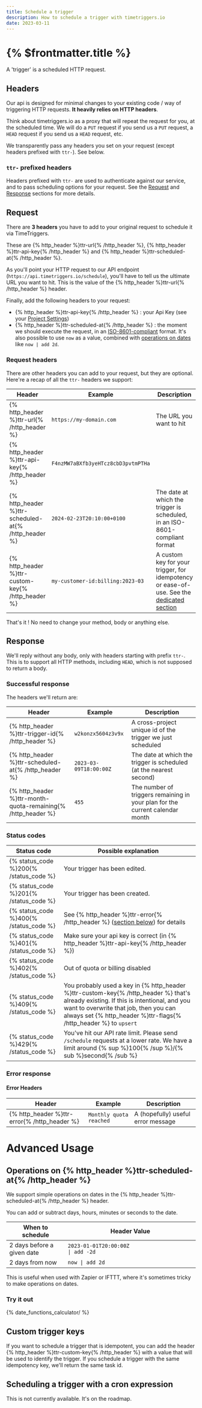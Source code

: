 ```yaml
---
title: Schedule a trigger
description: How to schedule a trigger with timetriggers.io
date: 2023-03-11
---
```


# {% $frontmatter.title %}

A 'trigger' is a scheduled HTTP request.

## Headers

Our api is designed for minimal changes to your existing code / way of triggering HTTP requests. **It heavily relies on HTTP headers**.

Think about timetriggers.io as a proxy that will repeat the request for you, at the scheduled time. We will do a `PUT` request if you send us a `PUT` request, a `HEAD` request if you send us a `HEAD` request, etc.

We transparently pass any headers you set on your request (except headers prefixed with `ttr-`). See below.

### `ttr-` prefixed headers

Headers prefixed with `ttr-` are used to authenticate against our service, and to pass scheduling options for your request. See the [Request](#request) and [Response](#response) sections for more details.

## Request

There are **3 headers** you have to add to your original request to schedule it via TimeTriggers.

These are {% http_header %}ttr-url{% /http_header %}, {% http_header %}ttr-api-key{% /http_header %} and {% http_header %}ttr-scheduled-at{% /http_header %}.

As you'll point your HTTP request to our API endpoint (`https://api.timetriggers.io/schedule`), you'll have to tell us the ultimate URL you want to hit. This is the value of the {% http_header %}ttr-url{% /http_header %} header.

Finally, add the following headers to your request:

- {% http_header %}ttr-api-key{% /http_header %} : your Api Key (see your [Project Settings](https://timetriggers.io/projects))
- {% http_header %}ttr-scheduled-at{% /http_header %} : the moment we should execute the request, in an [ISO-8601-compliant](https://en.wikipedia.org/wiki/ISO_8601) format.
  It's also possible to use `now` as a value, combined with [operations on dates](#operations-on-ttr-scheduled-at) like `now | add 2d`.

### Request headers

There are other headers you can add to your request, but they are optional. Here're a recap of all the `ttr-` headers we support:

| Header                                              | Example                            | Description                                                                                                     |
| --------------------------------------------------- | ---------------------------------- | --------------------------------------------------------------------------------------------------------------- |
| {% http_header %}ttr-url{% /http_header %}          | `https://my-domain.com`            | The URL you want to hit                                                                                         |
| {% http_header %}ttr-api-key{% /http_header %}      | `F4nzMW7aBXfb3yeHTcz8cbD3pvtmPTHa` |                                                                                                                 |
| {% http_header %}ttr-scheduled-at{% /http_header %} | `2024-02-23T20:10:00+0100`         | The date at which the trigger is scheduled, in an ISO-8601-compliant format                                     |
| {% http_header %}ttr-custom-key{% /http_header %}   | `my-customer-id:billing:2023-03`   | A custom key for your trigger, for idempotency or ease-of-use. See the [dedicated section](#custom-trigger-key) |

That's it ! No need to change your method, body or anything else.

## Response

We'll reply without any body, only with headers starting with prefix `ttr-`. This is to support all HTTP methods, including `HEAD`, which is not supposed to return a body.

### Successful response

The headers we'll return are:

| Header                                                       | Example                | Description                                                                  |
| ------------------------------------------------------------ | ---------------------- | ---------------------------------------------------------------------------- |
| {% http_header %}ttr-trigger-id{% /http_header %}            | `w2konzx5604z3v9x`     | A cross-project unique id of the trigger we just scheduled                   |
| {% http_header %}ttr-scheduled-at{% /http_header %}          | `2023-03-09T18:00:00Z` | The date at which the trigger is scheduled (at the nearest second)           |
| {% http_header %}ttr-month-quota-remaining{% /http_header %} | `455`                  | The number of triggers remaining in your plan for the current calendar month |

### Status codes

| Status code                            | Possible explanation                                                                                                                                                                                                                               |
| -------------------------------------- | -------------------------------------------------------------------------------------------------------------------------------------------------------------------------------------------------------------------------------------------------- |
| {% status_code %}200{% /status_code %} | Your trigger has been edited.                                                                                                                                                                                                                      |
| {% status_code %}201{% /status_code %} | Your trigger has been created.                                                                                                                                                                                                                     |
| {% status_code %}400{% /status_code %} | See {% http_header %}ttr-error{% /http_header %} ([section below](#error-headers)) for details                                                                                                                                                     |
| {% status_code %}401{% /status_code %} | Make sure your api key is correct (in {% http_header %}ttr-api-key{% /http_header %})                                                                                                                                                              |
| {% status_code %}402{% /status_code %} | Out of quota or billing disabled                                                                                                                                                                                                                   |
| {% status_code %}409{% /status_code %} | You probably used a key in {% http_header %}ttr-custom-key{% /http_header %} that's already existing. If this is intentional, and you want to overwrite that job, then you can always set {% http_header %}ttr-flags{% /http_header %} to `upsert` |
| {% status_code %}429{% /status_code %} | You've hit our API rate limit. Please send `/schedule` requests at a lower rate. We have a limit around {% sup %}100{% /sup %}/{% sub %}second{% /sub %}                                                                                           |

### Error response

#### Error Headers

| Header                                       | Example                 | Description                        |
| -------------------------------------------- | ----------------------- | ---------------------------------- |
| {% http_header %}ttr-error{% /http_header %} | `Monthly quota reached` | A (hopefully) useful error message |

# Advanced Usage

## Operations on {% http_header %}ttr-scheduled-at{% /http_header %}

We support simple operations on dates in the {% http_header %}ttr-scheduled-at{% /http_header %} header.

You can add or subtract days, hours, minutes or seconds to the date.

| When to schedule           | Header Value                                                          |
| -------------------------- | --------------------------------------------------------------------- |
| 2 days before a given date | `2023-01-01T20:00:00Z                                     \| add -2d` |
| 2 days from now            | `now \| add 2d`                                                       |

This is useful when used with Zapier or IFTTT, where it's sometimes tricky to make operations on dates.

### Try it out

{% date_functions_calculator/ %}

## Custom trigger keys

If you want to schedule a trigger that is idempotent, you can add the header {% http_header %}ttr-custom-key{% /http_header %} with a value that will be used to identify the trigger. If you schedule a trigger with the same idempotency key, we'll return the same task id.

## Scheduling a trigger with a cron expression

This is not currently available. It's on the roadmap.
